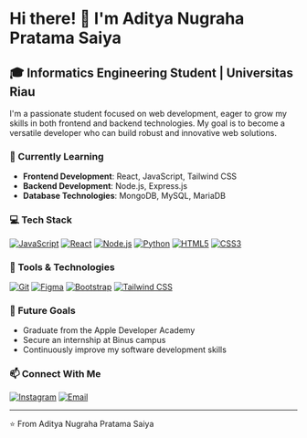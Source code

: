 # Hi there! 👋 I'm Aditya Nugraha Pratama Saiya

## 🎓 Informatics Engineering Student | Universitas Riau

I'm a passionate student focused on web development, eager to grow my skills in both frontend and backend technologies. My goal is to become a versatile developer who can build robust and innovative web solutions.

### 🌱 Currently Learning

- **Frontend Development**: React, JavaScript, Tailwind CSS
- **Backend Development**: Node.js, Express.js
- **Database Technologies**: MongoDB, MySQL, MariaDB

### 💻 Tech Stack

[![JavaScript](https://img.shields.io/badge/-JavaScript-F7DF1E?style=flat-square&logo=javascript&logoColor=black)](https://developer.mozilla.org/en-US/docs/Web/JavaScript)
[![React](https://img.shields.io/badge/-React-61DAFB?style=flat-square&logo=react&logoColor=black)](https://reactjs.org/)
[![Node.js](https://img.shields.io/badge/-Node.js-339933?style=flat-square&logo=nodedotjs&logoColor=white)](https://nodejs.org/)
[![Python](https://img.shields.io/badge/-Python-3776AB?style=flat-square&logo=python&logoColor=white)](https://www.python.org/)
[![HTML5](https://img.shields.io/badge/-HTML5-E34F26?style=flat-square&logo=html5&logoColor=white)](https://developer.mozilla.org/en-US/docs/Web/HTML)
[![CSS3](https://img.shields.io/badge/-CSS3-1572B6?style=flat-square&logo=css3&logoColor=white)](https://developer.mozilla.org/en-US/docs/Web/CSS)

### 🔨 Tools & Technologies

[![Git](https://img.shields.io/badge/-Git-F05032?style=flat-square&logo=git&logoColor=white)](https://git-scm.com/)
[![Figma](https://img.shields.io/badge/-Figma-F24E1E?style=flat-square&logo=figma&logoColor=white)](https://www.figma.com/)
[![Bootstrap](https://img.shields.io/badge/-Bootstrap-7952B3?style=flat-square&logo=bootstrap&logoColor=white)](https://getbootstrap.com/)
[![Tailwind CSS](https://img.shields.io/badge/-Tailwind%20CSS-38B2AC?style=flat-square&logo=tailwind-css&logoColor=white)](https://tailwindcss.com/)

### 🌟 Future Goals

- Graduate from the Apple Developer Academy
- Secure an internship at Binus campus
- Continuously improve my software development skills

### 📫 Connect With Me

[![Instagram](https://img.shields.io/badge/-Instagram-E4405F?style=flat-square&logo=instagram&logoColor=white)](https://instagram.com/adtvnus)
[![Email](https://img.shields.io/badge/-Email-D14836?style=flat-square&logo=gmail&logoColor=white)](mailto:adityanugrahasaiya@gmail.com)

---

⭐️ From Aditya Nugraha Pratama Saiya
